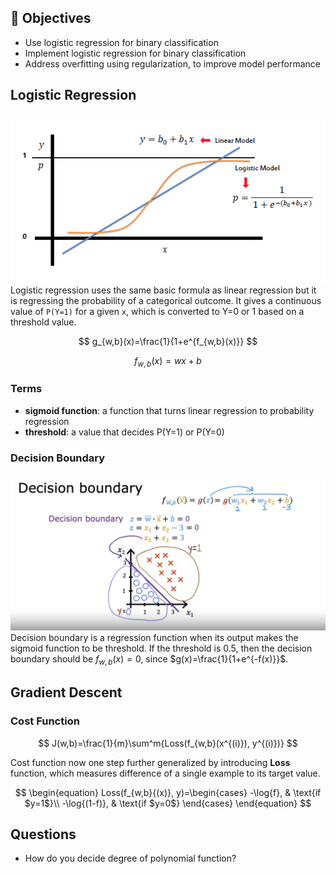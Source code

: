 ## 🎯 Objectives
- Use logistic regression for binary classification
- Implement logistic regression for binary classification
- Address overfitting using regularization, to improve model performance

## Logistic Regression
![logistic-regression](.images/classification-1.png)  
Logistic regression uses the same basic formula as linear regression but it is regressing the probability of a categorical outcome. It gives a continuous value of `P(Y=1)` for a given `x`, which is converted to Y=0 or 1 based on a threshold value.

$$
    g_{w,b}(x)=\frac{1}{1+e^{f_{w,b}(x)}}
$$  

$$
    f_{w,b}(x)=wx+b
$$

### Terms
- **sigmoid function**: a function that turns linear regression to probability regression
- **threshold**: a value that decides P(Y=1) or P(Y=0)

### Decision Boundary
![decision-boundary](.images/classification-2.png)  
Decision boundary is a regression function when its output makes the sigmoid function to be threshold. If the threshold is 0.5, then the decision boundary should be $f_{w,b}(x)=0$, since $g(x)=\frac{1}{1+e^{-f(x)}}$.

## Gradient Descent
### Cost Function

$$
J(w,b)=\frac{1}{m}\sum^m{Loss(f_{w,b}(x^{(i)}), y^{(i)})}
$$

Cost function now one step further generalized by introducing **Loss** function, which measures difference of a single example to its target value.

$$
\begin{equation}
  Loss(f_{w,b}{(x)}, y)=\begin{cases}
    -\log{f}, & \text{if $y=1$}\\
    -\log{(1-f)}, & \text{if $y=0$}
  \end{cases}
\end{equation}
$$

## Questions
- How do you decide degree of polynomial function?
